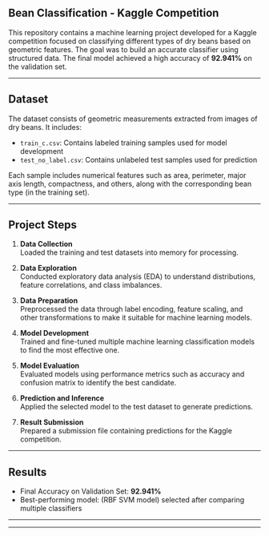 
## Bean Classification - Kaggle Competition

This repository contains a machine learning project developed for a Kaggle competition focused on classifying different types of dry beans based on geometric features. The goal was to build an accurate classifier using structured data. The final model achieved a high accuracy of **92.941%** on the validation set.

---

## Dataset

The dataset consists of geometric measurements extracted from images of dry beans. It includes:

- `train_c.csv`: Contains labeled training samples used for model development
- `test_no_label.csv`: Contains unlabeled test samples used for prediction

Each sample includes numerical features such as area, perimeter, major axis length, compactness, and others, along with the corresponding bean type (in the training set).

---

## Project Steps

1. **Data Collection**  
   Loaded the training and test datasets into memory for processing.

2. **Data Exploration**  
   Conducted exploratory data analysis (EDA) to understand distributions, feature correlations, and class imbalances.

3. **Data Preparation**  
   Preprocessed the data through label encoding, feature scaling, and other transformations to make it suitable for machine learning models.

4. **Model Development**  
   Trained and fine-tuned multiple machine learning classification models to find the most effective one.

5. **Model Evaluation**  
   Evaluated models using performance metrics such as accuracy and confusion matrix to identify the best candidate.

6. **Prediction and Inference**  
   Applied the selected model to the test dataset to generate predictions.

7. **Result Submission**  
   Prepared a submission file containing predictions for the Kaggle competition.

---

## Results

- Final Accuracy on Validation Set: **92.941%**
- Best-performing model: (RBF SVM model) selected after comparing multiple classifiers

---



---


